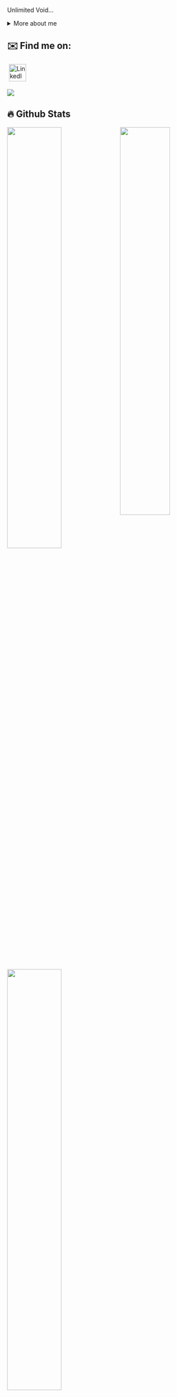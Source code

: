 

<meta name="google-site-verification" content="Hcg5SWwt3EcjszXfPZ7LnZqhB2PzSpD5YESJvh3MVzo" />
<p>
Unlimited Void...

<div>
<details>
  <summary>More about me</summary>

- 🔭 I’m currently on a journey to build **great** things

- 🌱 I’m currently learning **everything** 🤓

</details>
  
</p>

## ✉️ Find me on:

<p align="left">
 <a href="https://al.linkedin.com/in/albina-boshku-143740213" target="_blank" rel="noopener noreferrer"> <img alt="LinkedIn" src="https://img.shields.io/badge/linkedin-%230077B5.svg?style=for-the-badge&logo=linkedin&logoColor=white" height="40" style="vertical-align:top; margin:4px"></a>
</p>

<img src="https://raw.githubusercontent.com/albinaboshku/albinaboshku/output/github-contribution-grid-snake.svg" />

## 🔥 Github Stats

<img align="right" src="https://github.com/albinaboshku/albinaboshku/blob/main/images/Satoru%20Gojo%20Hollow%20Purple%20-%20Imgur.gif" width="48%" />


<a align="left" href="https://github.com/albinaboshku"><img width="50%" src="https://github-readme-stats.vercel.app/api?username=albinaboshku&theme=midnight-purple&title_color=7134F0"></a>
  <a align="left" href="https://github.com/albinaboshku"><img width="50%" src="http://github-readme-streak-stats.herokuapp.com/?user=albinaboshku&theme=midnight-purple&date_format=M%20j%5B%2C%20Y%5D&ring=435CDE&fire=622BED&sideNums=622BED"></a>
  
  ## Programming skills
<p "
<img src="https://img.shields.io/badge/-JavaScript-blueviolet?style=flat-square&logo=javascript&logoColor=white" alt="JavaScript" height="40" width="120">
<img src="https://img.shields.io/badge/-PHP-blueviolet?style=flat-square&logo=php&logoColor=white" alt="PHP" height="40" width="120">
<img src="https://img.shields.io/badge/-Laravel-blueviolet?style=flat-square&logo=laravel&logoColor=white" alt="Laravel" height="40" width="120">
<img src="https://img.shields.io/badge/-HTML-blueviolet?style=flat-square&logo=html5&logoColor=white" alt="HTML" height="40" width="120">
<img src="https://img.shields.io/badge/-CSS-blueviolet?style=flat-square&logo=css3&logoColor=white" alt="CSS" height="40" width="120">
<img src="https://img.shields.io/badge/-VueJS-blueviolet?style=flat-square&logo=vue.js&logoColor=white" alt="VueJS" height="40" width="100">
<img src="https://img.shields.io/badge/-ReactJS-blueviolet?style=flat-square&logo=react&logoColor=white" alt="ReactJS" height="40" width="120">
<img src="https://img.shields.io/badge/-Redux-blueviolet?style=flat-square&logo=redux&logoColor=white" alt="Redux" height="40" width="120">
<img src="https://img.shields.io/badge/-Vuex-blueviolet?style=flat-square&logo=vuex&logoColor=white" alt="Vuex" height="40" width="120">
<img src="https://img.shields.io/badge/-Bootstrap-blueviolet?style=flat-square&logo=bootstrap&logoColor=white" alt="Bootstrap" height="40" width="120">
<img src="https://img.shields.io/badge/-MySQL-blueviolet?style=flat-square&logo=mysql&logoColor=white" alt="MySQL" height="40" width="120">
<img src="https://img.shields.io/badge/-Insomnia-blueviolet?style=flat-square&logo=insomnia&logoColor=white" alt="Insomnia" height="40" width="120">
<img src="https://img.shields.io/badge/-Java-blueviolet?style=flat-square&logo=java&logoColor=white" alt="Java" height="40" width="100">
<img src="https://img.shields.io/badge/-Cordova-blueviolet?style=flat-square&logo=apachecordova&logoColor=white" alt="Cordova" height="40" width="120">
<img src="https://img.shields.io/badge/-Quasar-blueviolet?style=flat-square&logo=quasar&logoColor=white" alt="Quasar" height="40" width="120">

</p>

